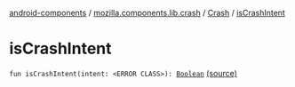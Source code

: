 [android-components](../../index.md) / [mozilla.components.lib.crash](../index.md) / [Crash](index.md) / [isCrashIntent](./is-crash-intent.md)

# isCrashIntent

`fun isCrashIntent(intent: <ERROR CLASS>): `[`Boolean`](https://kotlinlang.org/api/latest/jvm/stdlib/kotlin/-boolean/index.html) [(source)](https://github.com/mozilla-mobile/android-components/blob/master/components/lib/crash/src/main/java/mozilla/components/lib/crash/Crash.kt#L135)